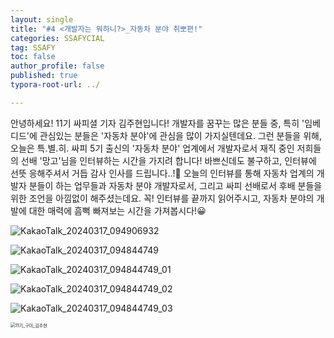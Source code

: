 ```yaml
---
layout: single
title: "#4 <개발자는 뭐하니?>_자동차 분야 취뽀편!"
categories: SSAFYCIAL
tag: SSAFY
toc: false
author_profile: false
published: true
typora-root-url: ../

---
```


안녕하세요! 11기 싸피셜 기자 김주현입니다! 개발자를 꿈꾸는 많은 분들 중, 특히 '임베디드'에 관심있는 분들은 '자동차 분야'에 관심을 많이 가지실텐데요. 그런 분들을 위해, 오늘은 특.별.히. 싸피 5기 출신의 '자동차 분야' 업계에서 개발자로서 재직 중인 저희들의 선배 '망고'님을 인터뷰하는 시간을 가지려 합니다! 바쁘신데도 불구하고, 인터뷰에 선뜻 응해주셔서 거듭 감사 인사를 드립니다..!🙏 오늘의 인터뷰를 통해 자동차 업계의 개발자 분들이 하는 업무들과 자동차 분야 개발자로서, 그리고 싸피 선배로서 후배 분들을 위한 조언을 아낌없이 해주셨는데요. 꼭! 인터뷰를 끝까지 읽어주시고, 자동차 분야의 개발에 대한 매력에 흠뻑 빠져보는 시간을 가져봅시다!😀

![KakaoTalk_20240317_094906932](/images/2024-03-24-ssafycial_planned2/KakaoTalk_20240317_094906932.png)

![KakaoTalk_20240317_094844749](/images/2024-03-24-ssafycial_planned2/KakaoTalk_20240317_094844749.png)

![KakaoTalk_20240317_094844749_01](/images/2024-03-24-ssafycial_planned2/KakaoTalk_20240317_094844749_01.png)

![KakaoTalk_20240317_094844749_02](/images/2024-03-24-ssafycial_planned2/KakaoTalk_20240317_094844749_02.png)

![KakaoTalk_20240317_094844749_03](/images/2024-03-24-ssafycial_planned2/KakaoTalk_20240317_094844749_03.png)

<img src="/images/2024-03-24-ssafycial_planned2/11기_구미_김주현.png" alt="11기_구미_김주현" style="zoom:50%;" />
